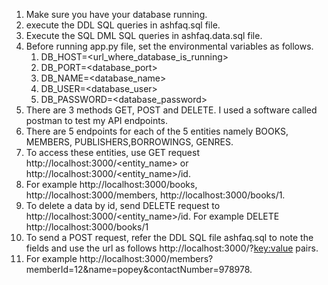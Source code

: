 1) Make sure you have your database running.
2) execute the DDL SQL queries in ashfaq.sql file.
3) Execute the SQL DML SQL queries in ashfaq.data.sql file.
4) Before running app.py file, set the environmental variables as follows.
   1) DB_HOST=<url_where_database_is_running>
   2) DB_PORT=<database_port>
   3) DB_NAME=<database_name>
   4) DB_USER=<database_user>
   5) DB_PASSWORD=<database_password>
5) There are 3 methods GET, POST and DELETE. I used a software called postman to test my API endpoints. 
6) There are 5 endpoints for each of the 5 entities namely BOOKS, MEMBERS, PUBLISHERS,BORROWINGS, GENRES.
7) To access these entities, use GET request http://localhost:3000/<entity_name> or http://localhost:3000/<entity_name>/id.
8) For example http://localhost:3000/books, http://localhost:3000/members, http://localhost:3000/books/1.
9) To delete a data by id, send DELETE request to http://localhost:3000/<entity_name>/id. For example DELETE http://localhost:3000/books/1
10) To send a POST request, refer the DDL SQL file ashfaq.sql to note the fields and use the url as follows http://localhost:3000/<tbname>?<key:value> pairs.
11) For example http://localhost:3000/members?memberId=12&name=popey&contactNumber=978978.
